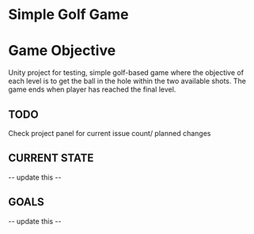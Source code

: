 # Simple Golf Game

# Game Objective
Unity project for testing, simple golf-based game where the objective of each level is to get the ball in the hole within the two available shots. The game ends when player has reached the final level.

## TODO
Check project panel for current issue count/ planned changes

## CURRENT STATE
-- update this --

## GOALS
-- update this --
